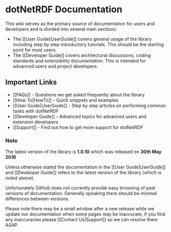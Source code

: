 # dotNetRDF Documentation

This wiki serves as the primary source of documentation for users and developers and is divided into several main sections:

* The [[User Guide|UserGuide]] covers general usage of the library including step by step introductory tutorials.  This should be the starting point for most users.
* The [[Developer Guide]] covers architectural discussions, coding standards and extensibility documentation.  This is intended for advanced users and project developers.

## Important Links

* [[FAQs]] - Questions we get asked frequently about the library
* [[How To|HowTo]] - Quick snippets and examples
* [[User Guide|UserGuide]] - Step by step articles on performing common tasks with dotNetRDF
* [[Developer Guide]] - Advanced topics for advanced users and extension developers
* [[Support]] - Find out how to get more support for dotNetRDF

### Note

The latest version of the library is **1.0.10** which was released on **30th May 2016**

Unless otherwise stated the documentation in the [[User Guide|UserGuide]] and [[Developer Guide]] refers to the latest version of the library (which is noted above).  

Unfortunately GitHub does not currently provide easy browsing of past versions of documentation.  Generally speaking there should be minimal differences between versions.

Please note there may be a small window after a new release while we update our documentation when some pages may be inaccurate, if you find any inaccuracies please [[Contact Us|Support]] so we can resolve them ASAP.
